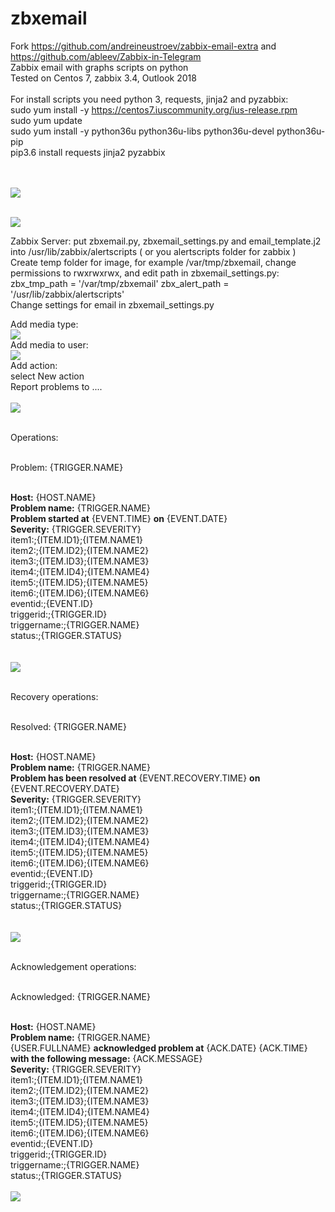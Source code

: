 # zbxemail
Fork https://github.com/andreineustroev/zabbix-email-extra and https://github.com/ableev/Zabbix-in-Telegram<br>
Zabbix email with graphs scripts on python<br>
Tested on Centos 7, zabbix 3.4, Outlook 2018 <br>
<br>
For install scripts you need python 3, requests, jinja2 and pyzabbix:<br>
sudo yum install -y https://centos7.iuscommunity.org/ius-release.rpm <br>
sudo yum update <br>
sudo yum install -y python36u python36u-libs python36u-devel python36u-pip <br>
pip3.6 install requests jinja2 pyzabbix <br>
<br>
<br>

<img src="https://image.ibb.co/jjfJo8/7.png"><br><br>

<img src="https://image.ibb.co/bOAjT8/9.png"><br>



Zabbix Server: put zbxemail.py, zbxemail_settings.py and email_template.j2 into /usr/lib/zabbix/alertscripts ( or you alertscripts folder for zabbix ) <br>
Create temp folder for image,  for example /var/tmp/zbxemail, change permissions to rwxrwxrwx, and edit path in zbxemail_settings.py: zbx_tmp_path = '/var/tmp/zbxemail' zbx_alert_path = '/usr/lib/zabbix/alertscripts'<br>
Change settings for email in zbxemail_settings.py <br>

Add media type:<br>
<img src="https://image.ibb.co/g1YSgT/1.png"><br>
Add media to user:<br>
<img src="https://image.ibb.co/mu0jT8/2.png"><br>
Add action:<br>
select New action<br>
Report problems to ....<br>
<br>
<img src="https://image.ibb.co/jWR2Fo/3.png"><br><br>
                                          
Operations:<br><br>

Problem: {TRIGGER.NAME}<br><br>

<b>Host:</b> {HOST.NAME}<br>
<b>Problem name:</b> {TRIGGER.NAME}<br>
<b>Problem started at</b> {EVENT.TIME} <b>on</b> {EVENT.DATE}<br>
<b>Severity:</b> {TRIGGER.SEVERITY}<br>
item1:;{ITEM.ID1};{ITEM.NAME1}<br>
item2:;{ITEM.ID2};{ITEM.NAME2}<br>
item3:;{ITEM.ID3};{ITEM.NAME3}<br>
item4:;{ITEM.ID4};{ITEM.NAME4}<br>
item5:;{ITEM.ID5};{ITEM.NAME5}<br>
item6:;{ITEM.ID6};{ITEM.NAME6}<br>
eventid:;{EVENT.ID}<br>
triggerid:;{TRIGGER.ID}<br>
triggername:;{TRIGGER.NAME}<br>
status:;{TRIGGER.STATUS}<br><br>
<br>
<img src="https://image.ibb.co/diFJo8/4.png"><br><br>


Recovery operations:<br><br>

Resolved: {TRIGGER.NAME}<br><br>

<b>Host:</b> {HOST.NAME}<br>
<b>Problem name:</b> {TRIGGER.NAME}<br>
<b>Problem has been resolved at</b> {EVENT.RECOVERY.TIME} <b>on </b>{EVENT.RECOVERY.DATE}<br>
<b>Severity:</b> {TRIGGER.SEVERITY}<br>
item1:;{ITEM.ID1};{ITEM.NAME1}<br>
item2:;{ITEM.ID2};{ITEM.NAME2}<br>
item3:;{ITEM.ID3};{ITEM.NAME3}<br>
item4:;{ITEM.ID4};{ITEM.NAME4}<br>
item5:;{ITEM.ID5};{ITEM.NAME5}<br>
item6:;{ITEM.ID6};{ITEM.NAME6}<br>
eventid:;{EVENT.ID}<br>
triggerid:;{TRIGGER.ID}<br>
triggername:;{TRIGGER.NAME}<br>
status:;{TRIGGER.STATUS}<br><br>
<br>
<img src="https://image.ibb.co/gNOSgT/5.png"><br><br>

Acknowledgement operations:<br><br>

Acknowledged: {TRIGGER.NAME}<br><br>

<b>Host:</b> {HOST.NAME}<br>
<b>Problem name:</b> {TRIGGER.NAME}<br>
{USER.FULLNAME} <b>acknowledged problem at</b> {ACK.DATE} {ACK.TIME} <b>with the following message:</b> {ACK.MESSAGE}<br>
<b>Severity:</b> {TRIGGER.SEVERITY}<br>
item1:;{ITEM.ID1};{ITEM.NAME1}<br>
item2:;{ITEM.ID2};{ITEM.NAME2}<br>
item3:;{ITEM.ID3};{ITEM.NAME3}<br>
item4:;{ITEM.ID4};{ITEM.NAME4}<br>
item5:;{ITEM.ID5};{ITEM.NAME5}<br>
item6:;{ITEM.ID6};{ITEM.NAME6}<br>
eventid:;{EVENT.ID}<br>
triggerid:;{TRIGGER.ID}<br>
triggername:;{TRIGGER.NAME}<br>
status:;{TRIGGER.STATUS}<br>
<br>
<img src="https://image.ibb.co/gP1f1T/6.png"><br>
